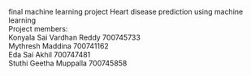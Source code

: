 final machine learning project
Heart disease prediction using machine learning <br>
Project members:<br />
Konyala Sai Vardhan Reddy 700745733<br />
Mythresh Maddina 700741162<br />
Eda Sai Akhil 700747481<br />
Stuthi Geetha Muppalla 700745858<br />
